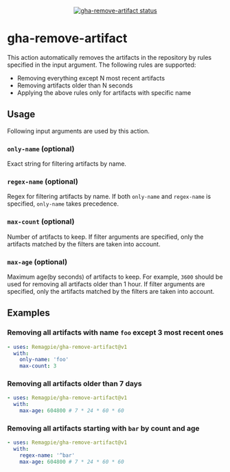 <p align="center">
	<a href="https://github.com/Remagpie/gha-remove-artifact/actions">
		<img alt="gha-remove-artifact status" src="https://github.com/Remagpie/gha-remove-artifact/workflows/build-test/badge.svg">
	</a>
</p>

# gha-remove-artifact

This action automatically removes the artifacts in the repository by rules specified in the input argument. The following rules are supported:
- Removing everything except N most recent artifacts
- Removing artifacts older than N seconds
- Applying the above rules only for artifacts with specific name

## Usage

Following input arguments are used by this action.

### `only-name` (optional)
Exact string for filtering artifacts by name.

### `regex-name` (optional)
Regex for filtering artifacts by name. If both `only-name` and `regex-name` is specified, `only-name` takes precedence.

### `max-count` (optional)
Number of artifacts to keep. If filter arguments are specified, only the artifacts matched by the filters are taken into account.

### `max-age` (optional)
Maximum age(by seconds) of artifacts to keep. For example, `3600` should be used for removing all artifacts older than 1 hour.  If filter arguments are specified, only the artifacts matched by the filters are taken into account.

## Examples

### Removing all artifacts with name `foo` except 3 most recent ones

```yaml
- uses: Remagpie/gha-remove-artifact@v1
  with:
    only-name: 'foo'
    max-count: 3
```

### Removing all artifacts older than 7 days

```yaml
- uses: Remagpie/gha-remove-artifact@v1
  with:
    max-age: 604800 # 7 * 24 * 60 * 60
```

### Removing all artifacts starting with `bar` by count and age

```yaml
- uses: Remagpie/gha-remove-artifact@v1
  with:
    regex-name: '^bar'
    max-age: 604800 # 7 * 24 * 60 * 60
```
